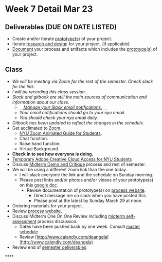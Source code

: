 # Week 7 Detail Mar 23

## Deliverables \(DUE ON DATE LISTED\)

* Create and/or iterate [prototype\(s\)](../project_plan/) of your project.
* Iterate [research and design](../project_plan/) for your project. \(if applicable\)
* [Document](../pre-work/website.md) your process and artifacts which includes the [prototype\(s\)](../project_plan/) of your project.

## Class

* _We will be meeting via Zoom for the rest of the semester. Check slack for the link._
* _I will be recording this class session._
* _Slack and gitbook are still the main sources of communication and information about our class._
  * \_\_[_Manage your Slack email notifications._](https://slack.com/help/articles/360003868571-Manage-your-Slack-email-subscriptions) __
  * _Your email notifications should go to your nyu email._ 
  * _You should check your nyu email daily._
* _Gitbook has been updated to reflect the changes in the schedule._
* Get acclimated to [Zoom](http://nyu.zoom.us). 
  * [NYU Zoom Animated Guide for Students](https://www.youtube.com/watch?time_continue=54&v=LAzoWO3lMzI&feature=emb_title).
  * Chat function.
  * Raise hand function.
  * Virtual Background.
* **Check in to see how everyone is doing.**
* [Temporary Adobe Creative Cloud Access for NYU Students](http://www.nyu.edu/servicelink/KB0018090)
* Discuss [Midterm Demo and Critique](../critiques-demos-presentations-and-exhibition/project_demo.md) process and rest of semester.
* We will be using a different zoom link than the one today.
  * I will slack everyone the link and the schedule on Sunday morning.
  * Please post links and/or photos and/or videos of your prototype\(s\) on this [google doc](https://docs.google.com/document/d/1ZdseARFH-GAUl_GSCIKApVZ-YRCHG9FqtXkFFrBNUOw/edit?usp=sharing).
    * Review documentation of prototype\(s\) on [process website](../pre-work/website.md).
      * Direct message me on slack when you have posted this. 
      * Please post at the latest by Sunday March 29 at noon. 
* Ordering materials for your project.
* Review [process website](../pre-work/website.md).
* Discuss Midterm One On One Review including [midterm self-assessment](../end_of_semester_deliverables/midterm_self_assessment.md) process discussion.
  * Dates have been pushed back by one week. Consult [master schedule](./).
  * Review [http://www.calendly.com/deangela](http://www.calendly.com/deangela)
* Review end of [semester deliverables](../end_of_semester_deliverables/).

\*\*\*\*

